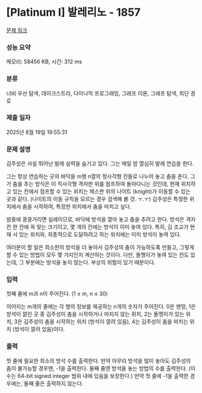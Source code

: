 # [Platinum I] 발레리노 - 1857 

[문제 링크](https://www.acmicpc.net/problem/1857) 

### 성능 요약

메모리: 58456 KB, 시간: 312 ms

### 분류

너비 우선 탐색, 데이크스트라, 다이나믹 프로그래밍, 그래프 이론, 그래프 탐색, 최단 경로

### 제출 일자

2025년 8월 19일 19:55:31

### 문제 설명

<p>김주성은 사실 뛰어난 발레 실력을 숨기고 있다. 그는 매일 밤 열심히 발레 연습을 한다.</p>

<p>그는 항상 연습하는 곳의 바닥을 m행 n열의 정사각형 칸들로 나누어 놓고 춤을 춘다. 그가 춤을 추는 방식은 이 직사각형 격자판 위를 점프하여 돌아다니는 것인데, 현재 위치하고 있는 칸에서 점프할 수 있는 위치는 체스판 위의 나이트 (knight)가 이동할 수 있는 곳과 같다. (나이트의 이동 규칙을 모르는 경우 검색해 볼 것. ㅜ.ㅜ) 김주성은 특정한 위치에서 춤을 시작하여, 특정한 위치에서 춤을 마치고 싶다.</p>

<p>밤중에 쿵쿵거리면 실례이므로, 바닥에 방석을 깔아 놓고 춤을 추려고 한다. 방석은 격자칸 한 칸에 꼭 맞는 크기이고, 몇 개의 칸에는 방석이 이미 놓여 있다. 특히, 김 조교가 현재 서 있는 위치와, 최종적으로 도달하려고 하는 위치에는 이미 방석이 놓여 있다.</p>

<p>여러분이 할 일은 최소한의 방석을 더 놓아서 김주성의 춤이 가능하도록 만들고, 그렇게 할 수 있는 방법이 모두 몇 가지인지 계산하는 것이다. 다만, 돌멩이가 놓여 있는 칸도 있는데, 그 부분에는 방석을 놓지 않는다. 부상의 위험이 있기 때문이다.</p>

### 입력 

 <p>첫째 줄에 m과 n이 주어진다. (1 ≤ m, n ≤ 30)</p>

<p>이어지는 m개의 줄에는 각 행의 정보를 제공하는 n개의 숫자가 주어진다. 0은 맨땅, 1은 방석이 깔린 곳 중 김주성이 춤을 시작하거나 마치지 않는 위치, 2는 돌멩이가 있는 위치, 3은 김주성이 춤을 시작하는 위치 (방석이 깔려 있음), 4는 김주성이 춤을 마치는 위치 (방석이 깔려 있음)이다.</p>

### 출력 

 <p>첫 줄에 필요한 최소의 방석 수를 출력한다. 만약 아무리 방석을 많이 놓아도 김주성의 춤이 불가능할 경우엔, -1을 출력한다. 둘째 줄엔 방석을 놓는 방법의 수를 출력한다. (이 수는 64-bit signed integer 범위 내에 있음을 보장한다.) 만약 첫 줄에 -1을 출력한 경우에는, 둘째 줄은 출력하지 않는다.</p>

